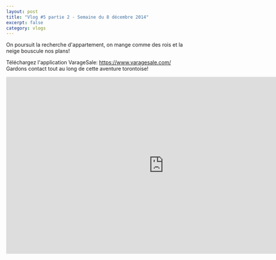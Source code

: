 ```yaml
---
layout: post
title: "Vlog #5 partie 2 - Semaine du 8 décembre 2014"
excerpt: false
category: vlogs
---
```


On poursuit la recherche d'appartement, on mange comme des rois et la neige bouscule nos plans!

Téléchargez l'application VarageSale: https://www.varagesale.com/
Gardons contact tout au long de cette aventure torontoise!

<iframe width="853" height="480" src="https://www.youtube.com/embed/w06yBOHOjmA" frameborder="0" allowfullscreen></iframe>

